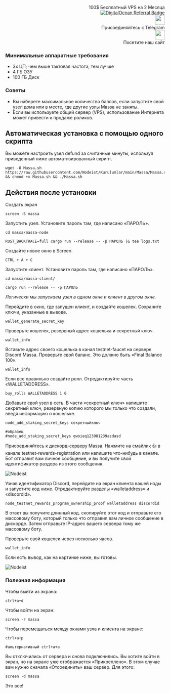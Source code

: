 <p style="font-size:14px" align="right">
 100$ Бесплатный VPS на 2 Месяца <br>
 <a target="_blank" href="https://www.digitalocean.com/?refcode=410c988c8b3e&utm_campaign=Referral_Invite&utm_medium=Referral_Program&utm_source=badge"><img src="https://web-platforms.sfo2.cdn.digitaloceanspaces.com/WWW/Badge%201.svg" alt="DigitalOcean Referral Badge" /></a></br>
 <a href="https://t.me/nodeistt" target="_blank"><img src="https://github.com/Nodeist/Testnet_Kurulumlar/blob/fee87fe32609c1704206721b9fb16e4c5de75a96/telegramlogo.png" width="30"/></a><br>Присоединяйтесь к Telegram<br>
<a href="https://nodeist.site/" target="_blank"><img src="https://raw.githubusercontent.com/Nodeist/Testnet_Kurulumlar/main/logo.png" width="30"/></a><br> Посетите наш сайт
</p>


### Минимальные аппаратные требования
  - 3x ЦП; чем выше тактовая частота, тем лучше
  - 4 ГБ ОЗУ
  - 100 ГБ Диск
  
  
### Советы
   - Вы наберете максимальное количество баллов, если запустите свой узел дома или в месте, где другие узлы Massa не заняты.
   - Если вы используете общий сервер (VPS), использование Интернета может привести к продаже роликов.

## Автоматическая установка с помощью одного скрипта
Вы можете настроить узел defund за считанные минуты, используя приведенный ниже автоматизированный скрипт.

```
wget -O Massa.sh https://raw.githubusercontent.com/Nodeist/Kurulumlar/main/Massa/Massa.sh && chmod +x Massa.sh && ./Massa.sh
```

## Действия после установки

Создать экран
```
screen -S massa
```


Запустить узел. Установите пароль там, где написано «ПАРОЛЬ».
```
cd massa/massa-node

RUST_BACKTRACE=full cargo run --release -- -p ПАРОЛЬ |& tee logs.txt
```


Создайте новое окно в Screen.
```
CTRL + A + C 
```


Запустите клиент. Установите пароль там, где написано «ПАРОЛЬ».
```
cd massa/massa-client/

cargo run --release -- -p ПАРОЛЬ
```
*Логически мы запускаем узел в одном окне и клиент в другом окне.*



Перейдите в окно, где запущен клиент, и создайте кошелек. Сохраните ключи, указанные в выводе.
```
wallet_generate_secret_key
```


Проверьте кошелек, резервный адрес кошелька и секретный ключ.
```
wallet_info
```


Вставьте адрес своего кошелька в канал testnet-faucet на сервере Discord Massa.
Проверьте свой баланс. Это должно быть «Final Balance 100».
```
wallet_info
```


Если все правильно создайте ролл. Отредактируйте часть «WALLETADDRESS».
```
buy_rolls WALLETADDRESS 1 0
```


Добавьте свой узел в сеть. В части «секретный ключ» напишите секретный ключ, резервную копию которого мы только что создали, введя информацию о кошельке.
```
node_add_staking_secret_keys секретныйключ

#образец
#node_add_staking_secret_keys qwoieq123981239asdasd
```


Присоединяйтесь к дискорд-серверу Massa. Нажмите на смайлик 👍 в канале testnet-rewards-registration или напишите что-нибудь в канале.
Бот отправит вам личное сообщение, и вы получите свой идентификатор раздора из этого сообщения.

![Nodeist](https://i.hizliresim.com/7w3sntd.png)



Узнав идентификатор Discord, перейдите на экран клиента вашей ноды и запустите код ниже.
Отредактируйте разделы «walletaddress» и «discordid».

```
node_testnet_rewards_program_ownership_proof walletaddress discordid
```

В ответ вы получите длинный код. скопируйте этот код и отправьте его массовому боту, который только что отправил вам личное сообщение в дискорде.
Затем отправьте IP-адрес вашего сервера тому же массовому боту.



Проверьте свой кошелек через несколько часов.
```
wallet_info
```

Если есть вывод, как на картинке ниже, вы готовы.

![Nodeist](https://i.hizliresim.com/tc4s31r.png)



### Полезная информация
Чтобы выйти из экрана:
```
ctrl+a+d
```

Чтобы войти на экран:
```
screen -r massa
```

Чтобы перемещаться между окнами узла и клиента на экране:
```
ctrl+a+p

#альтернативный ctrl+a+a
```

Вы отключились от сервера и снова подключились. Вы хотите войти в экран, но на экране уже отображается «Прикреплено».
В этом случае вам нужно сначала «Отсоединить» ваш сервер. Для этого:
```
screen -d massa
```

Это все!
